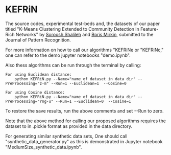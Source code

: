 # KEFRiN

The source codes, experimental test-beds and, the datasets of our paper titled "K-Means Clustering Extended to Community Detection in Feature-Rich Networks" by [Soroosh Shalileh](https://www.hse.ru/en/org/persons/316426865) and [Boris Mirkin](https://www.hse.ru/en/staff/bmirkin), submitted to the Journal of Pattern Recognition.



For more information on how to call our algorithms "KEFRiNe or "KEFRiNc," one can refer to the demo jupyter notebooks "demo.ipynb".

Also thess algorithms can be run through the terminal by calling: 
            
    For using Euclidean distance:       
        python KEFRiN.py --Name="name of dataset in data dir" --PreProcessing="z-m" --Run=1 --Euclidean=1  --Cosine=0
        
    For using Cosine distance:    
        python KEFRiN.py --Name="name of dataset in data dir" --PreProcessing="rng-u" --Run=1 --Euclidean=0  --Cosine=1

To restore the save results, run the above comments and set --Run to zero.

Note that the above method for calling our proposed algorithms requires the dataset to in .pickle format as provided in the data directory.

For generating similar synthetic data sets, One should call "synthetic_data_generator.py" as this is demonstrated in Jupyter notebook "MediumSize_synthetic_data.ipynb".
